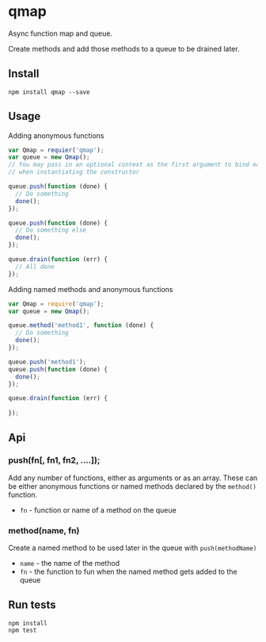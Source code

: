 # qmap

Async function map and queue.

Create methods and add those methods to a queue to be drained later.

## Install

```
npm install qmap --save
```

## Usage

Adding anonymous functions

```js
var Qmap = requier('qmap');
var queue = new Qmap();
// You may pass in an optional context as the first argument to bind each method to
// when instantiating the constructor

queue.push(function (done) {
  // Do something
  done();
});

queue.push(function (done) {
  // Do something else
  done();
});

queue.drain(function (err) {
  // All done
});
```

Adding named methods and anonymous functions

```js
var Qmap = require('qmap');
var queue = new Qmap();

queue.method('method1', function (done) {
  // Do something
  done();
});

queue.push('method1');
queue.push(function (done) {
  done();
});

queue.drain(function (err) {
  
});
```

## Api

### push(fn[, fn1, fn2, ....]);

Add any number of functions, either as arguments or as an array. These can be either anonymous functions or named methods declared by the `method()` function.

* `fn` - function or name of a method on the queue

### method(name, fn)

Create a named method to be used later in the queue with `push(methodName)`

* `name` - the name of the method
* `fn` - the function to fun when the named method gets added to the queue

## Run tests

```
npm install
npm test
```
